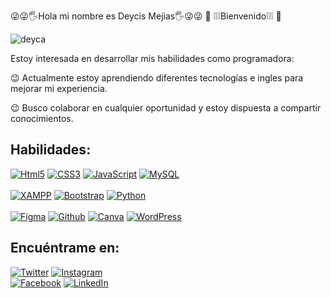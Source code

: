 
😜😜🖐Hola mi nombre es Deycis Mejias🖐😜😜
         👀 ❕❕❕Bienvenido❕❕❕ 👀


![deyca](https://user-images.githubusercontent.com/97744656/195995927-98f9ce75-f8d7-43bd-8cef-1545cd473673.png)






 Estoy interesada en desarrollar mis habilidades como programadora:

 😉 Actualmente estoy aprendiendo diferentes tecnologías e ingles  para mejorar mi experiencia.

 😉 Busco colaborar en cualquier oportunidad y estoy dispuesta a compartir conocimientos.

## Habilidades:
[![Html5](https://img.shields.io/badge/html-FA7343?style=for-the-badge&logo=html5&logoColor=white&labelColor=101010)]()
[![CSS3](https://img.shields.io/badge/css-0095D5?style=for-the-badge&logo=css3&logoColor=white&labelColor=101010)]()
[![JavaScript](https://img.shields.io/badge/JavaScript-F7DF1E?style=for-the-badge&logo=javascript&logoColor=white&labelColor=101010)]()
[![MySQL](https://img.shields.io/badge/MySQL-4479A1?style=for-the-badge&logo=mysql&logoColor=white&labelColor=101010)]()
</br>
</br>
[![XAMPP](https://img.shields.io/badge/xampp-FF8C00?style=for-the-badge&logo=xampp&logoColor=white&labelColor=101010)]()
[![Bootstrap](https://img.shields.io/badge/bootstrap-9400D3?style=for-the-badge&logo=bootstrap&logoColor=white&labelColor=101010)]()
[![Python](https://img.shields.io/badge/python-FFFAF0?style=for-the-badge&logo=python&logoColor=white&labelColor=101010)]()
</br>
</br>
[![Figma](https://img.shields.io/badge/figma-9932CC?style=for-the-badge&logo=figma&logoColor=white&labelColor=101010)]()
[![Github](https://img.shields.io/badge/github-696969?style=for-the-badge&logo=github&logoColor=white&labelColor=101010)]()
[![Canva](https://img.shields.io/badge/canva-00BFFF?style=for-the-badge&logo=canva&logoColor=white&labelColor=101010)]()
[![WordPress](https://img.shields.io/badge/wordpress-FFFAF0?style=for-the-badge&logo=wordpress&logoColor=white&labelColor=101010)]()
</br>

## Encuéntrame en:

[![Twitter](https://img.shields.io/badge/Twitter-@deycis1-1DA1F2?style=for-the-badge&logo=twitter&logoColor=white&labelColor=101010)](https://twitter.com/deycis1)
[![Instagram](https://img.shields.io/badge/Instagram-@deicydavid-E4405F?style=for-the-badge&logo=instagram&logoColor=white&labelColor=101010)](https://instagram.com/deicydavid)
</br>
[![Facebook](https://img.shields.io/badge/Facebook-deicy.mejias-1877F2?style=for-the-badge&logo=facebook&logoColor=white&labelColor=101010)](https://facebook.com/deicy.mejias)
[![LinkedIn](https://img.shields.io/badge/LinkedIn-deycis_mejias-0077B5?style=for-the-badge&logo=linkedin&logoColor=white&labelColor=101010)](https://www.linkedin.com/in/deycis_mejias)






